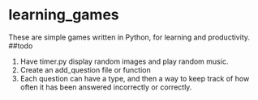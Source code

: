 # learning_games
These are simple games written in Python, for learning and productivity.
##todo
1. Have timer.py display random images and play random music.
2. Create an add_question file or function
3. Each question can have a type, and then a way to keep track of how often it has been answered incorrectly or correctly.
